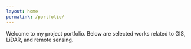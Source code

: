 ```yaml
---
layout: home
permalink: /portfolio/
---
```


Welcome to my project portfolio. Below are selected works related to GIS, LiDAR, and remote sensing.
